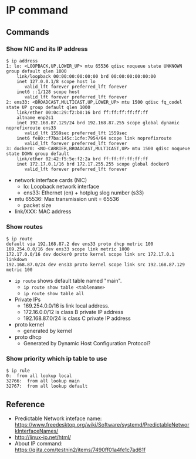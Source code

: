 # IP command

## Commands

### Show NIC and its IP address

```
$ ip address
1: lo: <LOOPBACK,UP,LOWER_UP> mtu 65536 qdisc noqueue state UNKNOWN group default qlen 1000
    link/loopback 00:00:00:00:00:00 brd 00:00:00:00:00:00
    inet 127.0.0.1/8 scope host lo
       valid_lft forever preferred_lft forever
    inet6 ::1/128 scope host 
       valid_lft forever preferred_lft forever
2: ens33: <BROADCAST,MULTICAST,UP,LOWER_UP> mtu 1500 qdisc fq_codel state UP group default qlen 1000
    link/ether 00:0c:29:f2:b0:16 brd ff:ff:ff:ff:ff:ff
    altname enp2s1
    inet 192.168.87.129/24 brd 192.168.87.255 scope global dynamic noprefixroute ens33
       valid_lft 1559sec preferred_lft 1559sec
    inet6 fe80::f7ba:145c:1cfe:7954/64 scope link noprefixroute 
       valid_lft forever preferred_lft forever
3: docker0: <NO-CARRIER,BROADCAST,MULTICAST,UP> mtu 1500 qdisc noqueue state DOWN group default 
    link/ether 02:42:f5:5e:f2:2a brd ff:ff:ff:ff:ff:ff
    inet 172.17.0.1/16 brd 172.17.255.255 scope global docker0
       valid_lft forever preferred_lft forever
```

- network interface cards (NIC)
  - lo: Loopback network interface
  - ens33: Ethernet (en) + hotplug slog number (s33)
- mtu 65536: Max transmission unit = 65536
  - packet size
- link/XXX: MAC address

### Show routes

```
$ ip route
default via 192.168.87.2 dev ens33 proto dhcp metric 100 
169.254.0.0/16 dev ens33 scope link metric 1000 
172.17.0.0/16 dev docker0 proto kernel scope link src 172.17.0.1 linkdown 
192.168.87.0/24 dev ens33 proto kernel scope link src 192.168.87.129 metric 100
```

- `ip route` shows default table named "main".
  - `ip route show table <tablename>`
  - `ip route show table all`
- Private IPs
   - 169.254.0.0/16 is link local address.
   - 172.16.0.0/12 is class B private IP address
   - 192.168.87.0/24 is class C private IP address
- proto kernel
   - generated by kernel
- proto dhcp
   - Generated by Dynamic Host Configuration Protocol?

### Show priority which ip table to use

```
$ ip rule
0:	from all lookup local
32766:	from all lookup main
32767:	from all lookup default
```


## Reference

- Predictable Network inteface name: https://www.freedesktop.org/wiki/Software/systemd/PredictableNetworkInterfaceNames/
- http://linux-ip.net/html/
- About IP command: https://qiita.com/testnin2/items/7490ff01a4fe1c7ad61f
